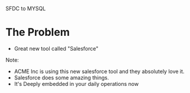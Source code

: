 SFDC to MYSQL
# The Problem

- Great new tool called "Salesforce"

Note:
- ACME Inc is using this new salesforce tool and they absolutely love it.
- Salesforce does some amazing things.
- It's Deeply embedded in your daily operations now